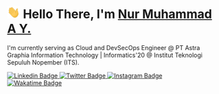 <h1 align="left">
    <img src="https://raw.githubusercontent.com/masnurrm/masnurrm/master/wave.gif" width="30px"> Hello There, I'm <a href="https://masnurrm.dev">Nur Muhammad A Y.</a>
</h1>

<p>I'm currently serving as Cloud and DevSecOps Engineer @ PT Astra Graphia Information Technology | Informatics'20 @ Institut Teknologi Sepuluh Nopember (ITS).</p>

<div class="container" style="width: 100%; ">

<a target="_blank" href="https://linkedin.com/in/nurmuhammad22">
    <img src="https://img.shields.io/badge/-nur%20muhammad-blue?style=for-the-badge&logo=Linkedin&logoColor=white&link=https://linkedin.com/in/nurmuhammad22/" alt="Linkedin Badge">     
</a>

<a target="_blank" href="https://twitter.com/masnurrm">
    <img src="https://img.shields.io/badge/masnurrm-1ca0f1?style=for-the-badge&logo=twitter&logoColor=white&link=https://twitter.com/masnurrm" alt="Twitter Badge">
</a>

<a target="_blank" href="https://instagram.com/masnurrm/">
    <img src="https://img.shields.io/badge/-masnurrm-E1306C?style=for-the-badge&logo=Instagram&logoColor=white&link=https://instagram.com/masnurrm/" alt="Instagram Badge"></a>

</br>

<a target="_blank" href="https://wakatime.com/@b70526ec-e794-4d52-83e7-a9d198a8be0f">
    <img style="height: 24px" src="https://wakatime.com/badge/user/b70526ec-e794-4d52-83e7-a9d198a8be0f.svg" alt="Wakatime Badge">
</a>

</br>

